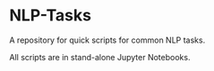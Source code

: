 # NLP-Tasks
A repository for quick scripts for common NLP tasks.

All scripts are in stand-alone Jupyter Notebooks.
